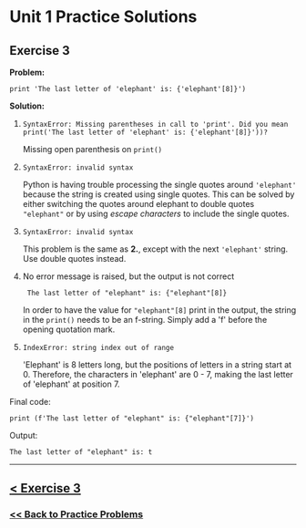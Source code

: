 # Unit 1 Practice Solutions

## **Exercise 3**

**Problem:**
    
    print 'The last letter of 'elephant' is: {'elephant'[8]}')

**Solution:**

1. `SyntaxError: Missing parentheses in call to 'print'. Did you mean print('The last letter of 'elephant' is: {'elephant'[8]}'))?`

    Missing open parenthesis on `print()`

2. `SyntaxError: invalid syntax`

    Python is having trouble processing the single quotes around `'elephant'` because the string is created using single quotes. This can be solved by either switching the quotes around elephant to double quotes `"elephant"` or by using *escape characters* to include the single quotes.

3. `SyntaxError: invalid syntax`

    This problem is the same as **2.**, except with the next `'elephant'` string. Use double quotes instead. 

4. No error message is raised, but the output is not correct

        The last letter of "elephant" is: {"elephant"[8]}

    In order to have the value for `"elephant"[8]` print in the output, the string in the `print()` needs to be an f-string. Simply add a 'f' before the opening quotation mark.

5. `IndexError: string index out of range`

    'Elephant' is 8 letters long, but the positions of letters in a string start at 0. Therefore, the characters in 'elephant' are 0 - 7, making the last letter of 'elephant' at position 7.

Final code:

    print (f'The last letter of "elephant" is: {"elephant"[7]}')

Output: 

    The last letter of "elephant" is: t

---
## [< Exercise 3](../exercise_3.md)

### [<< Back to Practice Problems](/practice/unit_1/)